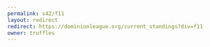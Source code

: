 ```yaml
---
permalink: s42/f11
layout: redirect
redirect: https://dominionleague.org/current_standings?div=f11
owner: truffles
---
```

